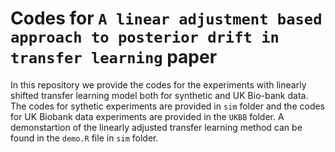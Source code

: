 # Codes for ``A linear adjustment based approach to posterior drift in transfer learning`` paper

In this repository we provide the codes for the experiments with linearly shifted transfer learning model both for synthetic and UK Bio-bank data. The codes for sythetic experiments are provided in `sim` folder and the codes for UK Biobank data experiments are provided in the `UKBB` folder. A demonstartion of the linearly adjusted transfer learning method can be found in the `demo.R` file in `sim` folder.
